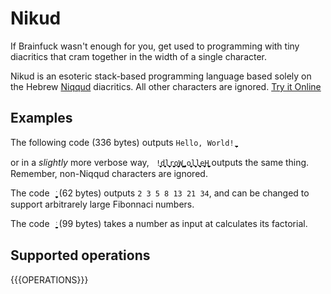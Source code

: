 # Nikud

If Brainfuck wasn't enough for you, get used to programming with tiny diacritics that cram together in the width of a single character.

Nikud is an esoteric stack-based programming language based solely on the Hebrew [Niqqud](https://en.wikipedia.org/wiki/Niqqud) diacritics. All other characters are ignored. [Try it Online](https://bary12.github.io/esolangs/nikud/)

## Examples

The following code (336 bytes) outputs `Hello, World!`
```ֱֱֱֱֱֱֱֱֱֱֱֱֱֱֱֱֱֱֱֱֱֱֱֱֱֱֱֱֱֱֱֱֱֱֱֱֱֱֱֱֱֱֱֱֱֱֱֱֱֱֱֱֱֱֱֱֱֱֱֱֱֱֱֱֱֱֱֱֱֱֲֳֳֳֳֳֳֳֳֳֳֳֳֳֶֶֶֶֶֶֶֶֶֶֶֶֶֶֶֶֶֶֶֶֶֶֶֶֶֶֶֶֶֶֶֶֶֶֶֶֶֶֶֶֶֶֶֶֶֶֶֶֶֶֶֶֶֶֶֶֶֶֶֶֶֶֶֶֶֶֶֶֶֶֶֶֶֶֶֶֶֶֶֶֶֶֶֶֶֶֶֶֶֶֶֶֶֶֶֶֶַַַַַַַַַַַַַַַַַַַַַַַַַַַַַַַַַַַַַַַַַַַַַַַַַַַַַַַַַַַַַַַַַַַַַַַַַַַַַַַַַַַַָָָָָָָָָָָָָָָָָָָָָָָָָָָָָָָָָָָָָָָָָָָָָָָָָָָָָָָָָָָָָָָָָָָָָָָ```

or in a _slightly_ more verbose way, ` !ֱֱֱֶֶֶֶַַָָָָdֱֱֶֶֶֶַַָָָlֱֱֱֱֶֶֶֶֶֶַַַַָָָָָrֱֱֱֱֱֱֱֱֶֶֶֶֶֶֶַַַַַַַַַָָָָָoֱֱֱֱֱֶֶֶֶֶֶֶַַַַַַָָָָָWֱֱֱֱֲֶֶֶֶֶֶֶֶַַַַַַַַָָָָ ֱֱֶֶֶֶַָָָָ,ֱֱֱֱֱֱֱֱֱֱֶֶֶֶֶֶֶֶֶֶֶֶֶַַַַַַַַַַַַַָָָָָָָָָoֱֱֱֱֱֶֶֶֶֶֶֶַַַַַַָָָָָlֱֱֱֱֶֶֶֶֶֶַַַַָָָָָlֱֱֱֱֶֶֶֶֶֶַַַַָָָָָeֱֱֱֶֶֶֶַַַָָָHֱֱֱֱֱֱֱֱֱֱֱֱֱֱֱֱֳֳֳֳֳֳֳֳֳֳֳֳֳֶֶֶֶֶֶֶֶֶֶֶֶֶֶֶֶֶֶֶֶֶַַַַַַַַַַַַַַַַַַַַַַָָָָָָָָָָָָָָ` outputs the same thing. Remember, non-Niqqud characters are ignored.

The code ` ְֱֱֱֱֱֱֱֱֱֱֱֱֲֳִִֵֶֶֶֶֶֶֶֶֶֶֶֶֶֶֶֶַַַַַַַַַָָָָָָָָָָָָֺֺֺֹֻֻ` (62 bytes) outputs `2 3 5 8 13 21 34`, and can be changed to support arbitrarely large Fibonnaci numbers.

The code ` ְְְְְְְְְְְְְְְְְְֱֱֱֱֱֱֱֱֱֱֱֱֱֱֱֱֱֱֱֱֱֱֱֱֲֲִִִִֵֶֶֶֶֶֶֶֶֶֶֶֶֶֶֶֶֶֶַַַַַַַַַַַַַַַַַַַַַַַָֹֺֺֹֻֻּ`  (99 bytes) takes a number as input at calculates its factorial.

## Supported operations

{{{OPERATIONS}}}

